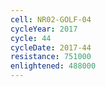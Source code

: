 ```yaml
---
cell: NR02-GOLF-04
cycleYear: 2017
cycle: 44
cycleDate: 2017-44
resistance: 751000
enlightened: 488000 
---
```

      